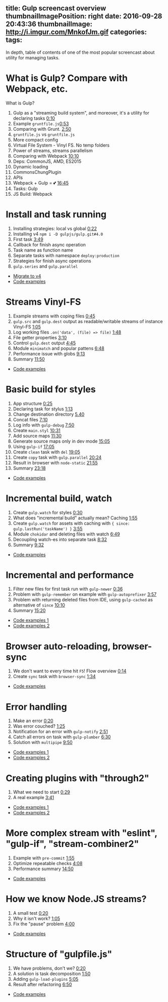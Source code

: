 title: Gulp screencast overview
thumbnailImagePosition: right
date: 2016-09-28 20:43:36
thumbnailImage: http://i.imgur.com/MnkofJm.gif
categories:
tags:
---

In depth, table of contents of one of the most popular screencast about utility for managing tasks.

<!--more-->
<!--toc-->


# What is Gulp? Compare with Webpack, etc.

What is Gulp?

1. Gulp as a "streaming build system", and moreover, it's a utility for declaring tasks [0:10](https://youtu.be/uPk6lQoTThE?list=PLDyvV36pndZFLTE13V4qNWTZbeipNhCgQ&t=10)
3. Example `gruntfile.js`[0:53](https://youtu.be/uPk6lQoTThE?list=PLDyvV36pndZFLTE13V4qNWTZbeipNhCgQ&t=53)
4. Comparing with Grunt. [2:50](https://youtu.be/uPk6lQoTThE?list=PLDyvV36pndZFLTE13V4qNWTZbeipNhCgQ&t=170)
  1. `gruntfile.js` vs `gruntfile.js`
  2. More compact config
  3. Virtual File System - Vinyl FS. No temp folders
  4. Power of streams, streams parallelism
5. Comparing with Webpack [10:10](https://youtu.be/uPk6lQoTThE?list=PLDyvV36pndZFLTE13V4qNWTZbeipNhCgQ&t=600)
  1. Deps: CommonJS, AMD, ES2015
  2. Dynamic loading
  3. CommonsChungPlugin
  4. APIs
6. Webpack + Gulp = 💕 [16:45](https://youtu.be/uPk6lQoTThE?list=PLDyvV36pndZFLTE13V4qNWTZbeipNhCgQ&t=825)
  1. Tasks: Gulp
  2. JS Build: Webpack 


# Install and task running

1. Installing strategies: local vs global [0:22](https://youtu.be/xptUdO3GuG8?list=PLDyvV36pndZFLTE13V4qNWTZbeipNhCgQ&t=22)
2. Installing v4 `npm i -D gulpjs/gulp.git#4.0`
3. First task [3:49](https://youtu.be/xptUdO3GuG8?list=PLDyvV36pndZFLTE13V4qNWTZbeipNhCgQ&t=229)
  1. Callback for finish async operation 
  2. Task name as function name
  3. Separate tasks with namespace `deploy:production`
  4. Strategies for finish async operations
  5. `gulp.series` and `gulp.parallel`

- [Migrate to v4](https://www.liquidlight.co.uk/blog/article/how-do-i-update-to-gulp-4/)
- [Code examples](https://github.com/iliakan/gulp-screencast/tree/master/02-basics)

# Streams Vinyl-FS

1. Example streams with coping files [0:45](https://youtu.be/NBdKplKl_3Q?list=PLDyvV36pndZFLTE13V4qNWTZbeipNhCgQ&t=45)
2. `gulp.src` and `gulp.dest` output as readable/writable streams of instance Vinyl-FS [1:05](https://youtu.be/NBdKplKl_3Q?list=PLDyvV36pndZFLTE13V4qNWTZbeipNhCgQ&t=65)
3. Log working files `.on('data', (file) => file)` [1:48](https://youtu.be/NBdKplKl_3Q?list=PLDyvV36pndZFLTE13V4qNWTZbeipNhCgQ&t=118)
4. File getter properties [3:10](https://youtu.be/NBdKplKl_3Q?list=PLDyvV36pndZFLTE13V4qNWTZbeipNhCgQ&t=190)
5. Control `gulp.dest` output [4:45](https://youtu.be/NBdKplKl_3Q?list=PLDyvV36pndZFLTE13V4qNWTZbeipNhCgQ&t=285)
6. Module `minimatch` and popular pattens [6:48](https://youtu.be/NBdKplKl_3Q?list=PLDyvV36pndZFLTE13V4qNWTZbeipNhCgQ&t=418)
7. Performance issue with globs [9:13](https://youtu.be/NBdKplKl_3Q?list=PLDyvV36pndZFLTE13V4qNWTZbeipNhCgQ&t=553)
8. Summary [11:50](https://youtu.be/NBdKplKl_3Q?list=PLDyvV36pndZFLTE13V4qNWTZbeipNhCgQ&t=710)

- [Code examples](https://github.com/iliakan/gulp-screencast/tree/master/03-vinyl)

# Basic build for styles

1. App structure [0:25](https://youtu.be/_BFWG82mMkw?list=PLDyvV36pndZFLTE13V4qNWTZbeipNhCgQ&t=26)
2. Declaring task for stylus [1:13](https://youtu.be/_BFWG82mMkw?list=PLDyvV36pndZFLTE13V4qNWTZbeipNhCgQ&t=73)
3. Change destination directory [5.40](https://youtu.be/_BFWG82mMkw?list=PLDyvV36pndZFLTE13V4qNWTZbeipNhCgQ&t=344)
4. Concat files [7:10](https://youtu.be/_BFWG82mMkw?list=PLDyvV36pndZFLTE13V4qNWTZbeipNhCgQ&t=430)
5. Log info with `gulp-debug` [7:50](https://youtu.be/_BFWG82mMkw?list=PLDyvV36pndZFLTE13V4qNWTZbeipNhCgQ&t=470)
6. Create `main.styl` [10:31](https://youtu.be/_BFWG82mMkw?list=PLDyvV36pndZFLTE13V4qNWTZbeipNhCgQ&t=631)
7. Add source maps [11:30](https://youtu.be/_BFWG82mMkw?list=PLDyvV36pndZFLTE13V4qNWTZbeipNhCgQ&t=690)
8. Generate source maps only in dev mode [15:05](https://youtu.be/_BFWG82mMkw?list=PLDyvV36pndZFLTE13V4qNWTZbeipNhCgQ&t=904)
9. Using `gulp-if` [17:05](https://youtu.be/_BFWG82mMkw?list=PLDyvV36pndZFLTE13V4qNWTZbeipNhCgQ&t=1025)
10. Create `clean` task with `del` [19:05](https://youtu.be/_BFWG82mMkw?list=PLDyvV36pndZFLTE13V4qNWTZbeipNhCgQ&t=1145)
11. Create `copy` task with `gulp.parallel` [20:24](https://youtu.be/_BFWG82mMkw?list=PLDyvV36pndZFLTE13V4qNWTZbeipNhCgQ&t=1229)
12. Result in browser with `node-static` [21:55](https://youtu.be/_BFWG82mMkw?list=PLDyvV36pndZFLTE13V4qNWTZbeipNhCgQ&t=1315)
12. Summary [23:18](https://youtu.be/_BFWG82mMkw?list=PLDyvV36pndZFLTE13V4qNWTZbeipNhCgQ&t=1397)

- [Code examples](https://github.com/iliakan/gulp-screencast/tree/master/04-styles-3)

# Incremental build, watch

1. Create `gulp.watch` for styles [0:30](https://youtu.be/jocvHauHcA4?list=PLDyvV36pndZFLTE13V4qNWTZbeipNhCgQ&t=30)
2. What does "incremental build" actually mean? Caching [1:55](https://youtu.be/jocvHauHcA4?list=PLDyvV36pndZFLTE13V4qNWTZbeipNhCgQ&t=115)
3. Create `gulp.watch` for assets with caching with `{ since: gulp.lastRun('taskName') }` [3:55](https://youtu.be/jocvHauHcA4?list=PLDyvV36pndZFLTE13V4qNWTZbeipNhCgQ&t=235)
4. Module `chokidar` and deleting files with watch [6:49](https://youtu.be/jocvHauHcA4?list=PLDyvV36pndZFLTE13V4qNWTZbeipNhCgQ&t=410)
5. Decoupling watch-es into separate task [8:32](https://youtu.be/jocvHauHcA4?list=PLDyvV36pndZFLTE13V4qNWTZbeipNhCgQ&t=512)
6. Summary [9:32](https://youtu.be/jocvHauHcA4?list=PLDyvV36pndZFLTE13V4qNWTZbeipNhCgQ&t=573)

- [Code examples](https://github.com/iliakan/gulp-screencast/tree/master/05-watch)

# Incremental and performance

1. Filter new files for first task run with `gulp-newer` [0:36](https://youtu.be/uYZPNrT-e-8?list=PLDyvV36pndZFLTE13V4qNWTZbeipNhCgQ&t=35)
2. Problem with `gulp-remember` on example with `gulp-autoprefixer` [3:57](https://youtu.be/uYZPNrT-e-8?list=PLDyvV36pndZFLTE13V4qNWTZbeipNhCgQ&t=237)
3. Problem with returning deleted files from IDE, using `gulp-cached` as alternative of `since` [10:10](https://youtu.be/uYZPNrT-e-8?list=PLDyvV36pndZFLTE13V4qNWTZbeipNhCgQ&t=609)
4. Summary [15:20](https://youtu.be/uYZPNrT-e-8?list=PLDyvV36pndZFLTE13V4qNWTZbeipNhCgQ&t=920)

- [Code examples 1](https://github.com/iliakan/gulp-screencast/tree/master/06-watch-perf-remember-cached)
- [Code examples 2](https://github.com/iliakan/gulp-screencast/tree/master/06-watch-perf-newer)

# Browser auto-reloading, browser-sync

1. We don't want to every time hit `F5`! Flow overview [0:14](https://youtu.be/oiMJNIG-yvg?list=PLDyvV36pndZFLTE13V4qNWTZbeipNhCgQ&t=14)
2. Create `sync` task with `browser-sync` [1:34](https://youtu.be/oiMJNIG-yvg?list=PLDyvV36pndZFLTE13V4qNWTZbeipNhCgQ&t=104)

- [Code examples](https://github.com/iliakan/gulp-screencast/tree/master/07-browsersync)

# Error handling

1. Make an error [0:20](https://youtu.be/otkXzef2wQY?t=20)
2. Was error couched? [1:25](https://youtu.be/otkXzef2wQY?t=85)
3. Notification for an error with `gulp-notify` [2:51](https://youtu.be/otkXzef2wQY?t=171)
4. Catch all errors on task with `gulp-plumber` [6:30](https://youtu.be/otkXzef2wQY?t=390)
5. Solution with `multipipe` [9:50](https://youtu.be/otkXzef2wQY?t=590)

- [Code examples 1](https://github.com/iliakan/gulp-screencast/tree/master/08-errors-combiner)
- [Code examples 2](https://github.com/iliakan/gulp-screencast/tree/master/08-errors-plumber)

# Creating plugins with "through2"

1. What we need to start [0:29](https://youtu.be/Ijg9I1CY7Ok?list=PLDyvV36pndZFLTE13V4qNWTZbeipNhCgQ&t=29)
2. A real example [3:41](https://youtu.be/Ijg9I1CY7Ok?list=PLDyvV36pndZFLTE13V4qNWTZbeipNhCgQ&t=221)

- [Code examples 1](https://github.com/iliakan/gulp-screencast/tree/master/09-plugins-through2)
- [Code examples 2](https://github.com/iliakan/gulp-screencast/tree/master/09-plugins-through2-2)

# More complex stream with "eslint", "gulp-if", "stream-combiner2"

1. Example with `pre-commit` [1:55](https://youtu.be/pjdrg6n5puU?list=PLDyvV36pndZFLTE13V4qNWTZbeipNhCgQ&t=115)
2. Optimize repeatable checks [4:08](https://youtu.be/pjdrg6n5puU?list=PLDyvV36pndZFLTE13V4qNWTZbeipNhCgQ&t=248)
3. Performance summary [14:50](https://youtu.be/pjdrg6n5puU?list=PLDyvV36pndZFLTE13V4qNWTZbeipNhCgQ&t=890)

- [Code examples](https://github.com/iliakan/gulp-screencast/blob/master/10-plugins-lint/gulpfile.js)

# How we know Node.JS streams?

1. A small test [0:20](https://youtu.be/5aJB4vJlHBs?list=PLDyvV36pndZFLTE13V4qNWTZbeipNhCgQ&t=20)
2. Why it isn't work? [1:05](https://youtu.be/5aJB4vJlHBs?list=PLDyvV36pndZFLTE13V4qNWTZbeipNhCgQ&t=65)
3. Fix the "pause" problem [4:00](https://youtu.be/5aJB4vJlHBs?list=PLDyvV36pndZFLTE13V4qNWTZbeipNhCgQ&t=280)
 
- [Code examples](https://github.com/iliakan/gulp-screencast/tree/master/11-plugins-streams)

# Structure of "gulpfile.js"

1. We have problems, don't we? [0:20](https://youtu.be/Qc6go3cNuRk?list=PLDyvV36pndZFLTE13V4qNWTZbeipNhCgQ&t=20)
2. A solution is task decomposition [1:50](https://youtu.be/Qc6go3cNuRk?list=PLDyvV36pndZFLTE13V4qNWTZbeipNhCgQ&t=110)
3. Adding `gulp-load-plugins` [5:05](https://youtu.be/Qc6go3cNuRk?list=PLDyvV36pndZFLTE13V4qNWTZbeipNhCgQ&t=305)
3. Result after refactoring [6:50](https://youtu.be/Qc6go3cNuRk?list=PLDyvV36pndZFLTE13V4qNWTZbeipNhCgQ&t=410)
 
- [Code examples](https://github.com/iliakan/gulp-screencast/tree/master/11-plugins-streams)
